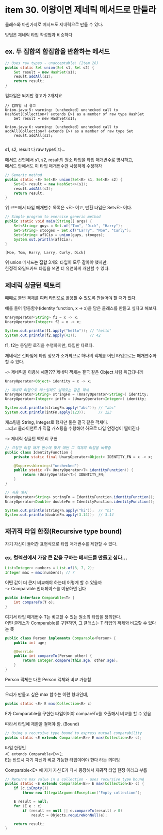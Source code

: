 # item 30. 이왕이면 제네릭 메서드로 만들라

클래스와 마찬가지로 메서드도 제네릭으로 만들 수 있다.

방법은 제네릭 타입 작성법과 비슷하다

## ex. 두 집합의 합집합을 반환하는 메서드

```java
// Uses raw types - unacceptable! (Item 26)
public static Set union(Set s1, Set s2) {
    Set result = new HashSet(s1);
    result.addAll(s2);
    return result;
}
```

컴파일은 되지만 경고가 2개지요

```text
// 컴파일 시 경고
Union.java:5: warning: [unchecked] unchecked call to HashSet(Collection<? extends E>) as a member of raw type HashSet
    Set result = new HashSet(s1);
                          ^
Union.java:6: warning: [unchecked] unchecked call to addAll(Collection<? extends E>) as a member of raw type Set
    result.addAll(s2);
                 ^
```

s1, s2, result 다 raw type이다...

메서드 선언에서 s1, s2, result의 원소 타입을 타입 매개변수로 명시하고,  
메서드 안에서도 이 타입 매개변수만 사용하게 수정하자

```java
// Generic method
public static <E> Set<E> union(Set<E> s1, Set<E> s2) {
    Set<E> result = new HashSet<>(s1);
    result.addAll(s2);
    return result;
}
```

위 코드에서 타입 매개변수 목록은 \<E> 이고, 반환 타입은 Set\<E> 이다.

```java
// Simple program to exercise generic method
public static void main(String[] args) {
    Set<String> guys = Set.of("Tom", "Dick", "Harry");
    Set<String> stooges = Set.of("Larry", "Moe", "Curly");
    Set<String> aflCio = union(guys, stooges);
    System.out.println(aflCio);
}
```

```
[Moe, Tom, Harry, Larry, Curly, Dick]
```

위 union 메서드는 집합 3개의 타입이 모두 같아야 했지만,  
한정적 와일드카드 타입을 쓰면 더 유연하게 개선할 수 있다.

## 제네릭 싱글턴 팩토리

때때로 불변 객체를 여러 타입으로 활용할 수 있도록 만들어야 할 때가 있다.

예를 들어 항등함수(identity function, x -> x)을 담은 클래스를 만들고 싶다고 해보자.

```java
UnaryOperator<String> f1 = x -> x;
UnaryOperator<Integer> f2 = x -> x;

System.out.println(f1.apply("hello")); // "hello"
System.out.println(f2.apply(42));      // 42
```

f1, f2는 동일한 로직을 수행하지만, 타입만 다르다.

제네릭은 런타임에 타입 정보가 소거되므로 하나의 객체를 어떤 타입으로든 매개변수화 할 수 있다.

-> 제네릭을 이용해 해결??? 제네릭 객체는 결국 같은 Object 처럼 취급되니까

```java
UnaryOperator<Object> identity = x -> x;

// 제네릭 타입으로 캐스팅해도 실제로는 같은 객체
UnaryOperator<String> stringFn = (UnaryOperator<String>) identity;
UnaryOperator<Integer> intFn = (UnaryOperator<Integer>) identity;

System.out.println(stringFn.apply("abc")); // "abc"
System.out.println(intFn.apply(123));      // 123
```

캐스팅을 String, Integer로 했지만 둘은 결국 같은 객체다.  
그리고 클라이언트가 직접 캐스팅을 수행해야 하므로 타입 안정성이 떨어진다

-> 제네릭 싱글턴 팩토리 구현

```java
// 요청한 타입 매개 변수에 맞게 매번 그 객체의 타입을 바꿔줌
public class IdentityFunction {
    private static final UnaryOperator<Object> IDENTITY_FN = x -> x;

    @SuppressWarnings("unchecked")
    public static <T> UnaryOperator<T> identityFunction() {
        return (UnaryOperator<T>) IDENTITY_FN;
    }
}
```

```java
// 사용 예시
UnaryOperator<String> stringFn = IdentityFunction.identityFunction();
UnaryOperator<Double> doubleFn = IdentityFunction.identityFunction();

System.out.println(stringFn.apply("hi"));  // "hi"
System.out.println(doubleFn.apply(3.14));  // 3.14
```

## 재귀적 타입 한정(Recursive type bound)

자기 자신이 들어간 표현식으로 타입 매개변수를 제한할 수 있다.

### ex. 컬렉션에서 가장 큰 값을 구하는 메서드를 만들고 싶다...

```java
List<Integer> numbers = List.of(3, 7, 2);
Integer max = max(numbers); // 7
```

어떤 값이 더 큰지 비교해야 하는데 어떻게 할 수 있을까  
-> Comparable 인터페이스를 이용하면 된다

```java
public interface Comparable<T> {
    int compareTo(T o);
}
```

여기서 타입 매개변수 T는 비교할 수 있는 원소의 타입을 정의한다.  
어떤 클래스가 Comparable<T>를 구현하면, 그 클래스는 T 타입의 객체와 비교할 수 있다는 뜻

```java
public class Person implements Comparable<Person> {
    public int age;

    @Override
    public int compareTo(Person other) {
        return Integer.compare(this.age, other.age);
    }
}
```

Person 객체는 다른 Person 객체와 비교 가능함

---

우리가 만들고 싶은 max 함수는 이런 형태인데,

```java
public static <E> E max(Collection<E> c)
```

E가 Comparable을 구현한 타입이어야 compareTo를 호출해서 비교를 할 수 있음

따라서 타입에 제한을 걸어야 함. (Bound)

```java
// Using a recursive type bound to express mutual comparability
public static <E extends Comparable<E>> E max(Collection<E> c);
```

타입 한정인  
`<E extends Comparable<E>>`는  
E는 반드시 자기 자신과 비교 가능한 타입이어야 한다 라는 의미임

Comparable\<E> 에 자기 자신 E가 다시 등장해서 재귀적 타입 한정 이라고 부름

```java
// Returns max value in a collection - uses recursive type bound
public static <E extends Comparable<E>> E max(Collection<E> c) {
    if (c.isEmpty())
        throw new IllegalArgumentException("Empty collection");

    E result = null;
    for (E e : c)
        if (result == null || e.compareTo(result) > 0)
            result = Objects.requireNonNull(e);

    return result;
}
```
